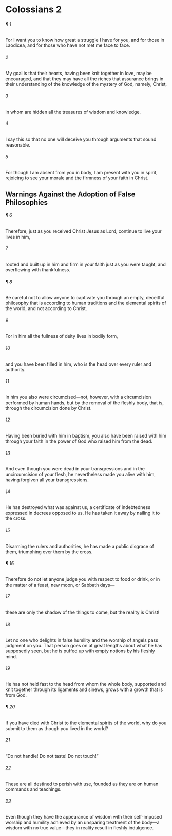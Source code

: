 # Colossians 2
###### ¶ 1
For I want you to know how great a struggle I have for you, and for those in Laodicea, and for those who have not met me face to face.
###### 2
My goal is that their hearts, having been knit together in love, may be encouraged, and that they may have all the riches that assurance brings in their understanding of the knowledge of the mystery of God, namely, Christ,
###### 3
in whom are hidden all the treasures of wisdom and knowledge.
###### 4
I say this so that no one will deceive you through arguments that sound reasonable.
###### 5
For though I am absent from you in body, I am present with you in spirit, rejoicing to see your morale and the firmness of your faith in Christ.
## Warnings Against the Adoption of False Philosophies
###### ¶ 6
Therefore, just as you received Christ Jesus as Lord, continue to live your lives in him,
###### 7
rooted and built up in him and firm in your faith just as you were taught, and overflowing with thankfulness.
###### ¶ 8
Be careful not to allow anyone to captivate you through an empty, deceitful philosophy that is according to human traditions and the elemental spirits of the world, and not according to Christ.
###### 9
For in him all the fullness of deity lives in bodily form,
###### 10
and you have been filled in him, who is the head over every ruler and authority.
###### 11
In him you also were circumcised—not, however, with a circumcision performed by human hands, but by the removal of the fleshly body, that is, through the circumcision done by Christ.
###### 12
Having been buried with him in baptism, you also have been raised with him through your faith in the power of God who raised him from the dead.
###### 13
And even though you were dead in your transgressions and in the uncircumcision of your flesh, he nevertheless made you alive with him, having forgiven all your transgressions.
###### 14
He has destroyed what was against us, a certificate of indebtedness expressed in decrees opposed to us. He has taken it away by nailing it to the cross.
###### 15
Disarming the rulers and authorities, he has made a public disgrace of them, triumphing over them by the cross.
###### ¶ 16
Therefore do not let anyone judge you with respect to food or drink, or in the matter of a feast, new moon, or Sabbath days—
###### 17
these are only the shadow of the things to come, but the reality is Christ!
###### 18
Let no one who delights in false humility and the worship of angels pass judgment on you. That person goes on at great lengths about what he has supposedly seen, but he is puffed up with empty notions by his fleshly mind.
###### 19
He has not held fast to the head from whom the whole body, supported and knit together through its ligaments and sinews, grows with a growth that is from God.
###### ¶ 20
If you have died with Christ to the elemental spirits of the world, why do you submit to them as though you lived in the world?
###### 21
“Do not handle! Do not taste! Do not touch!”
###### 22
These are all destined to perish with use, founded as they are on human commands and teachings.
###### 23
Even though they have the appearance of wisdom with their self-imposed worship and humility achieved by an unsparing treatment of the body—a wisdom with no true value—they in reality result in fleshly indulgence.
